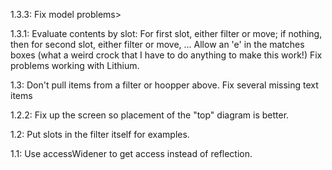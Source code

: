 1.3.3: Fix model problems>

1.3.1: Evaluate contents by slot: For first slot, either filter or move; if nothing, then for second slot, either filter or move, ...
       Allow an 'e' in the matches boxes (what a weird crock that I have to do anything to make this work!)
       Fix problems working with Lithium.

1.3: Don't pull items from a filter or hoopper above.
     Fix several missing text items

1.2.2: Fix up the screen so placement of the "top" diagram is better.

1.2: Put slots in the filter itself for examples.

1.1: Use accessWidener to get access instead of reflection.
